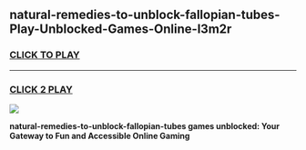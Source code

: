 
## natural-remedies-to-unblock-fallopian-tubes-Play-Unblocked-Games-Online-l3m2r
<h3>
<a href="https://premium76.site?title=natural-remedies-to-unblock-fallopian-tubes&ref=25A">CLICK TO PLAY</a></h3>
<hr>

<h3>
<a href="https://premium76.site?title=natural-remedies-to-unblock-fallopian-tubes&ref=25A">CLICK 2 PLAY</a>
  
</h3>

<a href="https://premium76.site?title=natural-remedies-to-unblock-fallopian-tubes&ref=25A"><img src="https://clearcache.store/games.png"></a>


**natural-remedies-to-unblock-fallopian-tubes games unblocked: Your Gateway to Fun and Accessible Online Gaming**
